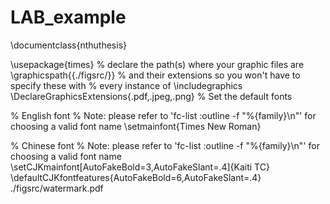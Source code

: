 # LAB_example
 \documentclass{nthuthesis}
 
 \usepackage{times}
 % declare the path(s) where your graphic files are
 \graphicspath{{./figsrc/}}
 % and their extensions so you won't have to specify these with
 % every instance of \includegraphics
 \DeclareGraphicsExtensions{.pdf,.jpeg,.png}
 % Set the default fonts
 
 % English font
 % Note: please refer to 'fc-list :outline -f "%{family}\n"' for choosing a valid font name
 \setmainfont{Times New Roman}
 
 % Chinese font
 % Note: please refer to 'fc-list :outline -f "%{family}\n"' for choosing a valid font name
 \setCJKmainfont[AutoFakeBold=3,AutoFakeSlant=.4]{Kaiti TC}
 \defaultCJKfontfeatures{AutoFakeBold=6,AutoFakeSlant=.4}
 ./figsrc/watermark.pdf

